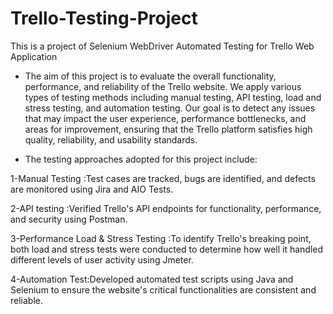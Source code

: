 # Trello-Testing-Project
This is a project of Selenium WebDriver Automated Testing for Trello Web Application

* The aim of this project is to evaluate the overall functionality, performance, and reliability of the Trello website. We apply various types of testing methods including  manual testing, API testing, load and stress testing, and automation testing. Our goal is  to detect any issues that may impact the user experience, performance bottlenecks, and areas for improvement, ensuring that the Trello platform satisfies high quality, reliability, and usability standards.
 
*  The testing approaches adopted for this project include:
  
1-Manual Testing :Test cases are tracked, bugs are identified, and defects are monitored using Jira and AIO Tests.

2-API testing :Verified Trello's API endpoints for functionality, performance, and security using Postman.

3-Performance Load & Stress Testing :To identify Trello's breaking point, both load and stress tests were conducted to determine how well it handled different levels of user activity using Jmeter.

4-Automation Test:Developed automated test scripts using Java and Selenium to ensure the website's critical functionalities are consistent and reliable.
